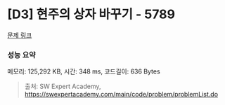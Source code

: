 # [D3] 현주의 상자 바꾸기 - 5789 

[문제 링크](https://swexpertacademy.com/main/code/problem/problemDetail.do?contestProbId=AWYygN36Qn8DFAVm) 

### 성능 요약

메모리: 125,292 KB, 시간: 348 ms, 코드길이: 636 Bytes



> 출처: SW Expert Academy, https://swexpertacademy.com/main/code/problem/problemList.do
